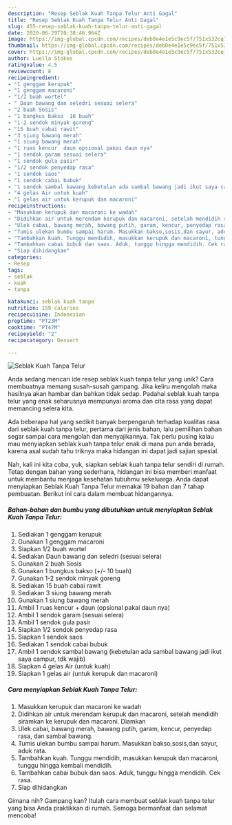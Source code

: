 ```yaml
---
description: "Resep Seblak Kuah Tanpa Telur Anti Gagal"
title: "Resep Seblak Kuah Tanpa Telur Anti Gagal"
slug: 455-resep-seblak-kuah-tanpa-telur-anti-gagal
date: 2020-06-29T20:38:46.964Z
image: https://img-global.cpcdn.com/recipes/deb0e4e1e5c9ec5f/751x532cq70/seblak-kuah-tanpa-telur-foto-resep-utama.jpg
thumbnail: https://img-global.cpcdn.com/recipes/deb0e4e1e5c9ec5f/751x532cq70/seblak-kuah-tanpa-telur-foto-resep-utama.jpg
cover: https://img-global.cpcdn.com/recipes/deb0e4e1e5c9ec5f/751x532cq70/seblak-kuah-tanpa-telur-foto-resep-utama.jpg
author: Luella Stokes
ratingvalue: 4.5
reviewcount: 8
recipeingredient:
- "1 genggam kerupuk"
- "1 genggam macaroni"
- "1/2 buah wortel"
- " Daun bawang dan seledri sesuai selera"
- "2 buah Sosis"
- "1 bungkus bakso  10 buah"
- "1-2 sendok minyak goreng"
- "15 buah cabai rawit"
- "3 siung bawang merah"
- "1 siung bawang merah"
- "1 ruas kencur  daun opsional pakai daun nya"
- "1 sendok garam sesuai selera"
- "1 sendok gula pasir"
- "1/2 sendok penyedap rasa"
- "1 sendok saos"
- "1 sendok cabai bubuk"
- "1 sendok sambal bawang kebetulan ada sambal bawang jadi ikut saya campur tdk wajib"
- "4 gelas Air untuk kuah"
- "1 gelas air untuk kerupuk dan macaroni"
recipeinstructions:
- "Masukkan kerupuk dan macaroni ke wadah"
- "Didihkan air untuk merendam kerupuk dan macaroni, setelah mendidih siramkan ke kerupuk dan macaroni. Diamkan"
- "Ulek cabai, bawang merah, bawang putih, garam, kencur, penyedap rasa, dan sambal bawang."
- "Tumis ulekan bumbu sampai harum. Masukkan bakso,sosis,dan sayur, aduk rata."
- "Tambahkan kuah. Tunggu mendidih, masukkan kerupuk dan macaroni, tunggu hingga kembali mendidih."
- "Tambahkan cabai bubuk dan saos. Aduk, tunggu hingga mendidih. Cek rasa."
- "Siap dihidangkan"
categories:
- Resep
tags:
- seblak
- kuah
- tanpa

katakunci: seblak kuah tanpa 
nutrition: 159 calories
recipecuisine: Indonesian
preptime: "PT23M"
cooktime: "PT47M"
recipeyield: "2"
recipecategory: Dessert

---
```



![Seblak Kuah Tanpa Telur](https://img-global.cpcdn.com/recipes/deb0e4e1e5c9ec5f/751x532cq70/seblak-kuah-tanpa-telur-foto-resep-utama.jpg)

Anda sedang mencari ide resep seblak kuah tanpa telur yang unik? Cara membuatnya memang susah-susah gampang. Jika keliru mengolah maka hasilnya akan hambar dan bahkan tidak sedap. Padahal seblak kuah tanpa telur yang enak seharusnya mempunyai aroma dan cita rasa yang dapat memancing selera kita.



Ada beberapa hal yang sedikit banyak berpengaruh terhadap kualitas rasa dari seblak kuah tanpa telur, pertama dari jenis bahan, lalu pemilihan bahan segar sampai cara mengolah dan menyajikannya. Tak perlu pusing kalau mau menyiapkan seblak kuah tanpa telur enak di mana pun anda berada, karena asal sudah tahu triknya maka hidangan ini dapat jadi sajian spesial.


Nah, kali ini kita coba, yuk, siapkan seblak kuah tanpa telur sendiri di rumah. Tetap dengan bahan yang sederhana, hidangan ini bisa memberi manfaat untuk membantu menjaga kesehatan tubuhmu sekeluarga. Anda dapat menyiapkan Seblak Kuah Tanpa Telur memakai 19 bahan dan 7 tahap pembuatan. Berikut ini cara dalam membuat hidangannya.

<!--inarticleads1-->

##### Bahan-bahan dan bumbu yang dibutuhkan untuk menyiapkan Seblak Kuah Tanpa Telur:

1. Sediakan 1 genggam kerupuk
1. Gunakan 1 genggam macaroni
1. Siapkan 1/2 buah wortel
1. Sediakan  Daun bawang dan seledri (sesuai selera)
1. Gunakan 2 buah Sosis
1. Gunakan 1 bungkus bakso (+/- 10 buah)
1. Gunakan 1-2 sendok minyak goreng
1. Sediakan 15 buah cabai rawit
1. Sediakan 3 siung bawang merah
1. Gunakan 1 siung bawang merah
1. Ambil 1 ruas kencur + daun (opsional pakai daun nya)
1. Ambil 1 sendok garam (sesuai selera)
1. Ambil 1 sendok gula pasir
1. Siapkan 1/2 sendok penyedap rasa
1. Siapkan 1 sendok saos
1. Sediakan 1 sendok cabai bubuk
1. Ambil 1 sendok sambal bawang (kebetulan ada sambal bawang jadi ikut saya campur, tdk wajib)
1. Siapkan 4 gelas Air (untuk kuah)
1. Siapkan 1 gelas air (untuk kerupuk dan macaroni)




<!--inarticleads2-->

##### Cara menyiapkan Seblak Kuah Tanpa Telur:

1. Masukkan kerupuk dan macaroni ke wadah
1. Didihkan air untuk merendam kerupuk dan macaroni, setelah mendidih siramkan ke kerupuk dan macaroni. Diamkan
1. Ulek cabai, bawang merah, bawang putih, garam, kencur, penyedap rasa, dan sambal bawang.
1. Tumis ulekan bumbu sampai harum. Masukkan bakso,sosis,dan sayur, aduk rata.
1. Tambahkan kuah. Tunggu mendidih, masukkan kerupuk dan macaroni, tunggu hingga kembali mendidih.
1. Tambahkan cabai bubuk dan saos. Aduk, tunggu hingga mendidih. Cek rasa.
1. Siap dihidangkan




Gimana nih? Gampang kan? Itulah cara membuat seblak kuah tanpa telur yang bisa Anda praktikkan di rumah. Semoga bermanfaat dan selamat mencoba!
